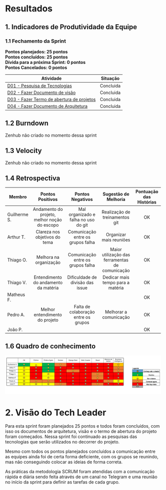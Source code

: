 # Resultados 

## 1. Indicadores de Produtividade da Equipe

### 1.1 Fechamento da Sprint 

**Pontos planejados: 25 pontos**
<br>
**Pontos concluídos: 25 pontos**
<br>
**Dívida para a próxima Sprint: 0 pontos**
<br>
**Pontos Cancelados: 0 pontos**

| Atividade | Situação |
| --------  | :----:   |
| [D01 - Pesquisa de Tecnologias ](https://github.com/fga-eps-mds/Projeto01/issues/7) | Concluida |
| [D02 - Fazer Documento de visão](https://github.com/fga-eps-mds/Projeto01/issues/8) | Concluida |
| [D03 - Fazer Termo de abertura de projetos](https://github.com/fga-eps-mds/Projeto01/issues/10) | Concluida |
| [D04 - Fazer Documento de Arquitetura](https://github.com/fga-eps-mds/Projeto01/issues/11) | Concluida |


## 1.2 Burndown
Zenhub não criado no momento dessa sprint

## 1.3 Velocity   
Zenhub não criado no momento dessa sprint

## 1.4 Retrospectiva 



| Membro | Pontos Positivos | Pontos Negativos | Sugestão de Melhoria | Pontuação das Histórias |
| --------  | :----:   | :----:   | :----:   | :----:   |
| Guilherme S. | Andamento do projeto, melhor noção do escopo | Mal organizado e falha no uso do git| Realização de treinamentos git | OK |
| Arthur T. | Clareza nos objetivos do tema | Comunicação entre os grupos falha | Organizar mais reuniões | OK |
| Thiago O. | Melhora na organização | Comunicação entre os grupos falha | Maior utilização das ferramentas de comunicação | OK |
| Thiago V. | Entendimento do andamento da matéria | Dificuldade de divisão das issue | Dedicar mais tempo para a matéria | OK |
| Matheus F. |  |  |  | OK |
| Pedro A. | Melhor entendimento do projeto | Falta de colaboração entre os grupos | Melhorar a comunicação | OK |
| João P. |  |  |  | OK |


## 1.6 Quadro de conhecimento

![](https://raw.githubusercontent.com/fga-eps-mds/2021.2-INDICAA/main/docs/atas/grupo4/img_conhecimento/quadro_conhecimento_sprint1.png)


# 2. Visão do Tech Leader

Para esta sprint foram planejados 25 pontos e todos foram concluídos, com isso os documentos de arquitetura, visão e o termo de abertura do projeto foram começados. Nessa sprint foi continuado as pesquisas das tecnologias que serão utilizados no decorrer do projeto.

Mesmo com todos os pontos planejados concluídos a comunicação entre as equipes ainda foi de certa forma deficiente, com os grupos se reunindo, mas não conseguindo colocar as ideias de forma correta.
  
As práticas da metodologia SCRUM foram atendidas com a comunicação rápida e diária sendo feita através de um canal no Telegram e uma reunião no início da sprint para definir as tarefas de cada grupo.

